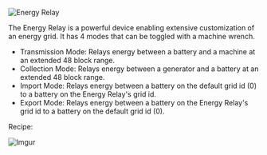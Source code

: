 ![Energy Relay](https://i.imgur.com/Vcy3jc9.png?1)

The Energy Relay is a powerful device enabling extensive customization of an energy grid. It has 4 modes that can be toggled with a machine wrench.

* Transmission Mode: Relays energy between a battery and a machine at an extended 48 block range.
* Collection Mode: Relays energy between a generator and a battery at an extended 48 block range.
* Import Mode: Relays energy between a battery on the default grid id (0) to a battery on the Energy Relay's grid id.
* Export Mode: Relays energy between a battery on the Energy Relay's grid id to a battery on the default grid id (0).

Recipe:

![Imgur](https://i.imgur.com/pTRVaDD.png)